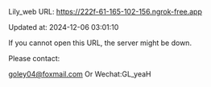 Lily_web URL: https://222f-61-165-102-156.ngrok-free.app

Updated at: 2024-12-06 03:01:10

If you cannot open this URL, the server might be down.

Please contact: 

goley04@foxmail.com Or Wechat:GL_yeaH